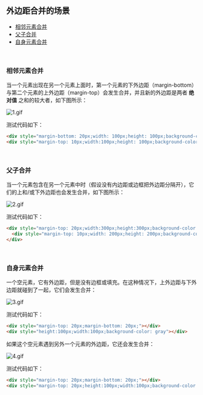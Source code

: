 ## 外边距合并的场景
* [相邻元素合并](#相邻元素合并)
* [父子合并](#父子合并) 
* [自身元素合并](#自身元素合并)

<br>

### 相邻元素合并
当一个元素出现在另一个元素上面时，第一个元素的下外边距（margin-bottom）与第二个元素的上外边距（margin-top）会发生合并，并且新的外边距是两者 **绝对值** 之和的较大者，如下图所示：

![1.gif](https://github.com/TanYJie/Technology-Stack/blob/master/CSS/images/外边距合并-1.gif)

测试代码如下：
```HTML
<div style="margin-bottom: 20px;width: 100px;height: 100px;background-color: yellow"></div>
<div style="margin-top: 10px;width:100px;height: 100px;background-color: gray"></div>
```

<br>

### 父子合并
当一个元素包含在另一个元素中时（假设没有内边距或边框把外边距分隔开），它们的上和/或下外边距也会发生合并，如下图所示：

![2.gif](https://github.com/TanYJie/Technology-Stack/blob/master/CSS/images/外边距合并-2.gif)

测试代码如下：
```HTML
<div style="margin-top: 20px;width:300px;height:300px;background-color: gray">
  <div style="margin-top: 10px;width: 200px;height: 200px;background-color: yellow"></div>
</div>
```

<br>

### 自身元素合并
一个空元素，它有外边距，但是没有边框或填充。在这种情况下，上外边距与下外边距就碰到了一起，它们会发生合并：

![3.gif](https://github.com/TanYJie/Technology-Stack/blob/master/CSS/images/外边距合并-3.gif)

测试代码如下：
```HTML
<div style="margin-top: 20px;margin-bottom: 20px;"></div>
<div style="height:100px;width:100px;background-color: gray"></div>
```
如果这个空元素遇到另外一个元素的外边距，它还会发生合并：

![4.gif](https://github.com/TanYJie/Technology-Stack/blob/master/CSS/images/外边距合并-4.gif)

测试代码如下：
```HTML
<div style="margin-top: 20px;margin-bottom: 20px;"></div>
<div style="margin-top: 20px;height:100px;width:100px;background-color: gray"></div>
```
